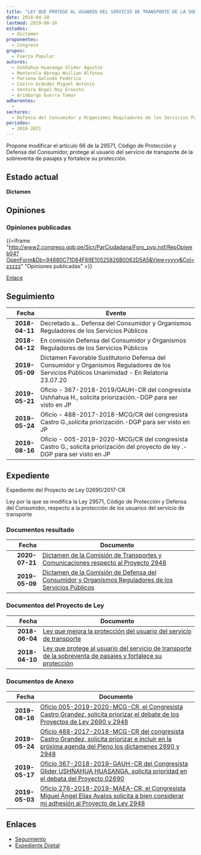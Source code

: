 ```yaml
---
title: "LEY QUE PROTEGE AL USUARIO DEL SERVICIO DE TRANSPORTE DE LA SOBREVENTA DE PASAJES Y FORTALECE SU PROTECCIÓN"
date: 2018-04-10
lastmod: 2019-08-16
estados: 
  - Dictamen
proponentes: 
  - Congreso
grupos: 
  - Fuerza Popular
autores: 
  - Ushñahua Huasanga Glider Agustín
  - Monterola Abregu Wuilian Alfonso
  - Pariona Galindo Federico
  - Castro Grández Miguel Antonio
  - Ventura Ángel Roy Ernesto
  - Arimborgo Guerra Tamar
adherentes: 
  - 
sectores: 
  - Defensa del Consumidor y Organismos Reguladores de los Servicios Públicos
periodos: 
  - 2016-2021
---
```


Propone modificar el artículo 66 de la 29571, Código de Protección y Defensa del Consumidor, protege al usuario del servicio de transporte de la sobreventa de pasajes y fortalece su protección.


## Estado actual

**Dictamen**

## Opiniones

### Opiniones publicadas

{{<iframe "http://www2.congreso.gob.pe/Sicr/ParCiudadana/Foro_pvp.nsf/RepOpiweb04?OpenForm&Db=94880C71D64F69E10525826B0062D5A5&View=yyyy&Col=zzzzz" "Opiniones publicadas" >}}

[Enlace](http://www2.congreso.gob.pe/Sicr/ParCiudadana/Foro_pvp.nsf/RepOpiweb04?OpenForm&Db=94880C71D64F69E10525826B0062D5A5&View=yyyy&Col=zzzzz)

## Seguimiento

| Fecha | Evento |
|------:|--------|
| **2018-04-11** | Decretado a... Defensa del Consumidor y Organismos Reguladores de los Servicios Públicos|
| **2018-04-12** | En comisión Defensa del Consumidor y Organismos Reguladores de los Servicios Públicos|
| **2019-05-09** | Dictamen Favorable Sustitutorio Defensa del Consumidor y Organismos Reguladores de los Servicios Públicos Unanimidad - En Relatoría 23.07.20|
| **2019-05-21** | Oficio - 367-2018-2019/GAUH-CR del congresista Ushñahua H., solicita priorización.-DGP para ser visto en JP|
| **2019-05-24** | Oficio - 488-2017-2018-MCG/CR del congresista Castro G.,solicita priorización.-DGP para ser visto en JP|
| **2019-08-16** | Oficio - 005-2019-2020-MCG/CR del congresista Castro G., solicita priorización del proyecto de ley .-DGP para ser visto en JP|


## Expediente

Expediente del Proyecto de Ley 02690/2017-CR

Ley por la que se modifica la Ley 29571, Código de Protección y Defensa del Consumidor, respecto a la protección de los usuarios del servicio de transporte


### Documentos resultado

| Fecha | Documento |
|------:|--------|
| **2020-07-21** | [Dictamen de la Comisión de Transportes y Comunicaciones respecto al Proyecto 2948](http://www.leyes.congreso.gob.pe/Documentos/2016_2021/Dictamenes/Proyectos_de_Ley/02948DC23MAY20200721.pdf) |
| **2019-05-09** | [Dictamen de la Comisión de Defensa del Consumidor y Organismos Reguladores de los Servicios Públicos](http://www.leyes.congreso.gob.pe/Documentos/2016_2021/Dictamenes/Proyectos_de_Ley/02690DC06MAY20190509.pdf) |

### Documentos del Proyecto de Ley

| Fecha | Documento |
|------:|--------|
| **2018-06-04** | [Ley que mejora la protección del usuario del servicio de transporte](http://www.leyes.congreso.gob.pe/Documentos/2016_2021/Proyectos_de_Ley_y_de_Resoluciones_Legislativas/PL0294820180604..pdf) |
| **2018-04-10** | [Ley que protege al usuario del servicio de transporte de la sobreventa de pasajes y fortalece su protección](http://www.leyes.congreso.gob.pe/Documentos/2016_2021/Proyectos_de_Ley_y_de_Resoluciones_Legislativas/PL0269020180410.pdf) |

### Documentos de Anexo

| Fecha | Documento |
|------:|--------|
| **2019-08-16** | [Oficio 005-2019-2020-MCG-CR, el Congresista Castro Grandez, solicita priorizar el debate de los Proyectos de Ley 2690 y 2948](http://www.leyes.congreso.gob.pe/Documentos/2016_2021/Oficios/Congresistas/OFICIO-005-2019-2020-MCG-CR.pdf) |
| **2019-05-24** | [Oficio 488-2017-2018-MCG-CR del congresista Castro Grandez, solicita priorizar e incluir en la próxima agenda del Pleno los dictamenes 2690 y 2948](http://www.leyes.congreso.gob.pe/Documentos/2016_2021/Oficios/Congresistas/OFICIO-488-2017-2018-MCG-CR.pdf) |
| **2019-05-17** | [Oficio 367-2018-2019-GAUH-CR del Congresista Glider USHÑAHUA HUASANGA, solicita prioridad en el debata del Proyecto 02690](http://www.leyes.congreso.gob.pe/Documentos/2016_2021/Oficios/Congresistas/OFICIO-367-2018-2019-GAUH-CR.pdf) |
| **2019-05-03** | [Oficio 276-2018-2019-MAEA-CR, el Congresista Miguel Ángel Elías Avalos solicita a bien considerar mi adhesión al Proyecto de Ley 2948](http://www.leyes.congreso.gob.pe/Documentos/2016_2021/Adhesiones/Proyectos_de_Ley/OFICIO-276-2018-2019-MAEA-CR.pdf) |

## Enlaces 

- [Seguimiento](http://www2.congreso.gob.pe/Sicr/TraDocEstProc/CLProLey2016.nsf/f7fff46988ca05b1052578e100829cc7/c43266dc4e0a3cd40525826b00744f78?OpenDocument)
- [Expediente Digital](http://www2.congreso.gob.pe/Sicr/TraDocEstProc/CLProLey2016.nsf/f7fff46988ca05b1052578e100829cc7/c43266dc4e0a3cd40525826b00744f78?OpenDocument&Click=05257FB7005EB655.eb71d0cf91d8294e05256cdf006b5706/$Body/0.1C6C)
